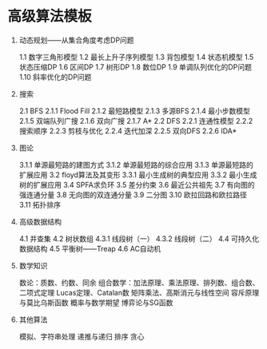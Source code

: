 # 高级算法模板

1. 动态规划——从集合角度考虑DP问题

    1.1 数字三角形模型
    1.2 最长上升子序列模型
    1.3 背包模型
    1.4 状态机模型
    1.5 状态压缩DP
    1.6 区间DP
    1.7 树形DP
    1.8 数位DP
    1.9 单调队列优化的DP问题
    1.10 斜率优化的DP问题

2. 搜索

    2.1 BFS
    2.1.1 Flood Fill
    2.1.2 最短路模型
    2.1.3 多源BFS
    2.1.4 最小步数模型
    2.1.5 双端队列广搜
    2.1.6 双向广搜
    2.1.7 A*
    2.2 DFS
    2.2.1 连通性模型
    2.2.2 搜索顺序
    2.2.3 剪枝与优化
    2.2.4 迭代加深
    2.2.5 双向DFS
    2.2.6 IDA*



3. 图论

    3.1.1 单源最短路的建图方式
    3.1.2 单源最短路的综合应用
    3.1.3 单源最短路的扩展应用
    3.2 floyd算法及其变形
    3.3.1 最小生成树的典型应用
    3.3.2 最小生成树的扩展应用
    3.4 SPFA求负环
    3.5 差分约束
    3.6 最近公共祖先
    3.7 有向图的强连通分量
    3.8 无向图的双连通分量
    3.9 二分图
    3.10 欧拉回路和欧拉路径
    3.11 拓扑排序



4. 高级数据结构

    4.1 并查集
    4.2 树状数组
    4.3.1 线段树（一）
    4.3.2 线段树（二）
    4.4 可持久化数据结构
    4.5 平衡树——Treap
    4.6 AC自动机


5. 数学知识

    数论：质数、约数、同余
    组合数学：加法原理、乘法原理、排列数、组合数、二项式定理
    Lucas定理、Catalan数
    矩阵乘法、高斯消元与线性空间
    容斥原理与莫比乌斯函数
    概率与数学期望
    博弈论与SG函数


6. 其他算法

    模拟、字符串处理
    递推与递归
    排序
    贪心